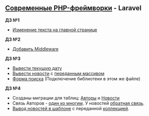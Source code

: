 ## [Современные PHP-фреймворки](#) - Laravel
**ДЗ №1** 
* [Изменение текста на главной странице](https://github.com/skiphog/profit-laravel/blob/master/resources/views/welcome.blade.php)

**ДЗ №2**
* [Добавить Middleware](https://github.com/skiphog/profit-laravel/blob/master/app/Http/Middleware/VerifyAuthentication.php)

**ДЗ №3**
* [Вывести текущую дату](https://github.com/skiphog/profit-laravel/blob/master/resources/views/layouts/app.blade.php#L22)
* [Вывести новости](https://github.com/skiphog/profit-laravel/blob/master/resources/views/testNews.blade.php) с [переданным массивом](https://github.com/skiphog/profit-laravel/blob/master/app/Http/Controllers/TestNews.php)
* [Форма поиска](https://github.com/skiphog/profit-laravel/blob/master/resources/views/layouts/app.blade.php#L14) (Подключение библиотеки в этом же файле)

**ДЗ №4**
* Созданы миграции для таблиц: [Авторы](https://github.com/skiphog/profit-laravel/blob/master/database/migrations/2017_09_17_152400_create_authors_table.php) и [Новости](https://github.com/skiphog/profit-laravel/blob/master/database/migrations/2017_09_17_152443_create_news_table.php)
* Связь Авторов - [один ко многим](https://github.com/skiphog/profit-laravel/blob/master/app/Author.php#L21). У новостей [обратная связь](https://github.com/skiphog/profit-laravel/blob/master/app/News.php#L23).
* [Вывод новостей в шаблоне](https://github.com/skiphog/profit-laravel/blob/master/resources/views/news.blade.php) с переданной [коллекцией](https://github.com/skiphog/profit-laravel/blob/master/app/Http/Controllers/NewsController.php).  
